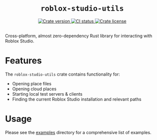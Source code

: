 <!-- markdownlint-disable MD033 -->

<h1 align="center"><code>roblox-studio-utils</code></h1>

<div align="center">
	<div>
		<a href="https://crates.io/crates/roblox-studio-utils">
			<img src="https://img.shields.io/crates/v/roblox-studio-utils.svg?label=Version" alt="Crate version" />
		</a>
		<a href="https://github.com/filiptibell/roblox-studio-utils/actions">
			<img src="https://shields.io/endpoint?url=https://badges.readysetplay.io/workflow/filiptibell/roblox-studio-utils/ci.yaml" alt="CI status" />
		</a>
		<a href="https://github.com/filiptibell/roblox-studio-utils/blob/main/LICENSE.txt">
			<img src="https://img.shields.io/github/license/filiptibell/roblox-studio-utils.svg?label=License&color=informational" alt="Crate license" />
		</a>
	</div>
</div>

<br/>

Cross-platform, almost zero-dependency Rust library for interacting with Roblox Studio.

# Features

The `roblox-studio-utils` crate contains functionality for:

- Opening place files
- Opening cloud places
- Starting local test servers & clients
- Finding the current Roblox Studio installation and relevant paths

# Usage

Please see the [examples](/examples/) directory for a comprehensive list of examples.
